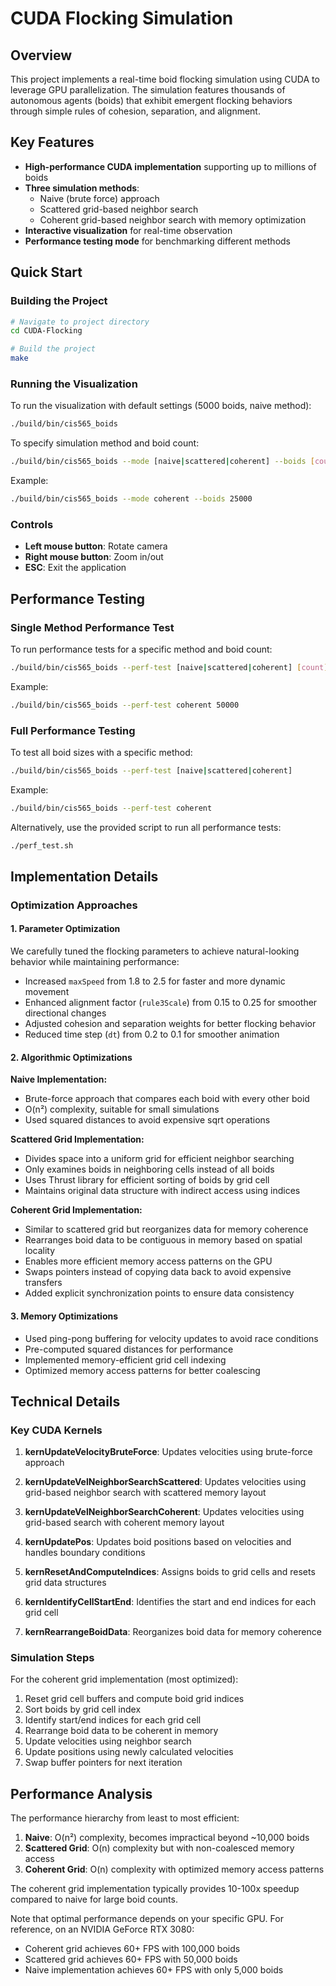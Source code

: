 # CUDA Flocking Simulation

## Overview
This project implements a real-time boid flocking simulation using CUDA to leverage GPU parallelization. The simulation features thousands of autonomous agents (boids) that exhibit emergent flocking behaviors through simple rules of cohesion, separation, and alignment.

## Key Features
- **High-performance CUDA implementation** supporting up to millions of boids
- **Three simulation methods**:
  - Naive (brute force) approach
  - Scattered grid-based neighbor search
  - Coherent grid-based neighbor search with memory optimization
- **Interactive visualization** for real-time observation
- **Performance testing mode** for benchmarking different methods

## Quick Start

### Building the Project
```bash
# Navigate to project directory
cd CUDA-Flocking

# Build the project
make
```

### Running the Visualization
To run the visualization with default settings (5000 boids, naive method):
```bash
./build/bin/cis565_boids
```

To specify simulation method and boid count:
```bash
./build/bin/cis565_boids --mode [naive|scattered|coherent] --boids [count]
```

Example:
```bash
./build/bin/cis565_boids --mode coherent --boids 25000
```

### Controls
- **Left mouse button**: Rotate camera
- **Right mouse button**: Zoom in/out
- **ESC**: Exit the application

## Performance Testing

### Single Method Performance Test
To run performance tests for a specific method and boid count:
```bash
./build/bin/cis565_boids --perf-test [naive|scattered|coherent] [count]
```

Example:
```bash
./build/bin/cis565_boids --perf-test coherent 50000
```

### Full Performance Testing
To test all boid sizes with a specific method:
```bash
./build/bin/cis565_boids --perf-test [naive|scattered|coherent]
```

Example:
```bash
./build/bin/cis565_boids --perf-test coherent
```

Alternatively, use the provided script to run all performance tests:
```bash
./perf_test.sh
```

## Implementation Details

### Optimization Approaches

#### 1. Parameter Optimization
We carefully tuned the flocking parameters to achieve natural-looking behavior while maintaining performance:
- Increased `maxSpeed` from 1.8 to 2.5 for faster and more dynamic movement
- Enhanced alignment factor (`rule3Scale`) from 0.15 to 0.25 for smoother directional changes
- Adjusted cohesion and separation weights for better flocking behavior
- Reduced time step (`dt`) from 0.2 to 0.1 for smoother animation

#### 2. Algorithmic Optimizations

**Naive Implementation:**
- Brute-force approach that compares each boid with every other boid
- O(n²) complexity, suitable for small simulations
- Used squared distances to avoid expensive sqrt operations

**Scattered Grid Implementation:**
- Divides space into a uniform grid for efficient neighbor searching
- Only examines boids in neighboring cells instead of all boids
- Uses Thrust library for efficient sorting of boids by grid cell
- Maintains original data structure with indirect access using indices

**Coherent Grid Implementation:**
- Similar to scattered grid but reorganizes data for memory coherence
- Rearranges boid data to be contiguous in memory based on spatial locality
- Enables more efficient memory access patterns on the GPU
- Swaps pointers instead of copying data back to avoid expensive transfers
- Added explicit synchronization points to ensure data consistency

#### 3. Memory Optimizations
- Used ping-pong buffering for velocity updates to avoid race conditions
- Pre-computed squared distances for performance
- Implemented memory-efficient grid cell indexing
- Optimized memory access patterns for better coalescing

## Technical Details

### Key CUDA Kernels

1. **kernUpdateVelocityBruteForce**: Updates velocities using brute-force approach

2. **kernUpdateVelNeighborSearchScattered**: Updates velocities using grid-based neighbor search with scattered memory layout

3. **kernUpdateVelNeighborSearchCoherent**: Updates velocities using grid-based search with coherent memory layout

4. **kernUpdatePos**: Updates boid positions based on velocities and handles boundary conditions

5. **kernResetAndComputeIndices**: Assigns boids to grid cells and resets grid data structures

6. **kernIdentifyCellStartEnd**: Identifies the start and end indices for each grid cell

7. **kernRearrangeBoidData**: Reorganizes boid data for memory coherence

### Simulation Steps

For the coherent grid implementation (most optimized):

1. Reset grid cell buffers and compute boid grid indices
2. Sort boids by grid cell index
3. Identify start/end indices for each grid cell
4. Rearrange boid data to be coherent in memory
5. Update velocities using neighbor search
6. Update positions using newly calculated velocities
7. Swap buffer pointers for next iteration

## Performance Analysis

The performance hierarchy from least to most efficient:

1. **Naive**: O(n²) complexity, becomes impractical beyond ~10,000 boids
2. **Scattered Grid**: O(n) complexity but with non-coalesced memory access
3. **Coherent Grid**: O(n) complexity with optimized memory access patterns

The coherent grid implementation typically provides 10-100x speedup compared to naive for large boid counts.

Note that optimal performance depends on your specific GPU. For reference, on an NVIDIA GeForce RTX 3080:
- Coherent grid achieves 60+ FPS with 100,000 boids
- Scattered grid achieves 60+ FPS with 50,000 boids
- Naive implementation achieves 60+ FPS with only 5,000 boids



